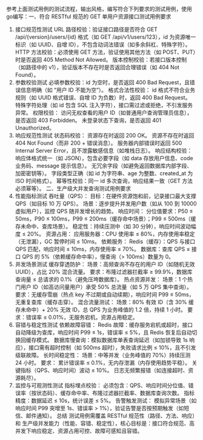 参考上面测试用例的测试流程，输出风格，编写符合下列要求的测试用例，使用go编写：一、符合 RESTful 规范的 GET 单用户资源接口测试用例要求

1. 接口规范性测试
URL 路径校验：验证接口路径是否符合 GET /api/{version}/users/{id} 格式（如 GET /api/v1/users/123），id 为资源唯一标识（如 UUID、自增 ID），不包含动词法错误（如多余斜杠、特殊字符）。
HTTP 方法校验：必须使用 GET 方法，验证使用其他方法（如 POST、PUT）时是否返回 405 Method Not Allowed。
版本控制校验：若接口版本控制（如路径中的 v1），验证版本不存在时是否返回合理错误（如 404 Not Found）。
2. 参数校验测试
必填参数校验：id 为空时，是否返回 400 Bad Request，且错误信息明确（如 “用户 ID 不能为空”）。
格式合法性校验：
id 格式不符合业务规则（如 UUID 格式错误、自增 ID 为负数）时，返回 400 Bad Request。
特殊字符处理（如 id 包含 SQL 注入字符），接口需过滤或拒绝，不引发服务异常。
权限校验：
访问无权查看的用户 ID（如普通用户查询管理员信息），是否返回 403 Forbidden。
未登录状态下查询，是否返回 401 Unauthorized。
3. 响应规范性测试
状态码校验：
资源存在时返回 200 OK。
资源不存在时返回 404 Not Found（而非 200 + 错误消息）。
服务器内部错误时返回 500 Internal Server Error，且不泄露敏感信息（如堆栈日志）。
响应结构校验：
响应体格式统一（如 JSON），包含必要字段（如 data 存放用户信息、code 业务码、message 提示信息）。
无冗余字段（如避免返回数据库内部字段、加密密钥等）。
字段类型正确（如 id 为字符串、age 为整数、created_at 为 ISO 时间格式）。
幂等性校验：同一 id 多次查询，响应结果一致（GET 方法必须幂等）。
二、生产级大并发查询测试用例要求
1. 性能指标测试
吞吐量（QPS）：
目标：在硬件资源饱和前，记录接口最大支撑 QPS（如目标 10 万 QPS）。
场景：逐步提升并发用户数（如从 100 到 10000 虚拟用户），监控 QPS 随并发增长的趋势。
响应时间：
分位值要求：P50 ≤ 50ms，P90 ≤ 100ms，P99 ≤ 200ms（缓存命中场景）；P99 ≤ 500ms（缓存未命中、查库场景）。
稳定性：持续压测中（如 30 分钟），响应时间波动幅度 ≤ 20%。
资源占用：
应用服务器：CPU 使用率 ≤ 80%，内存使用率稳定（无泄漏），GC 暂停时间 ≤ 10ms。
依赖服务：
Redis（缓存）：QPS 与接口 QPS 匹配，响应时间 ≤ 10ms，内存使用率 ≤ 70%。
数据库：查库 QPS ≤ 接口 QPS 的 5%（依赖缓存命中率），慢查询（> 100ms）数量为 0。
2. 并发场景测试
缓存穿透防护：
场景：高频查询不存在的用户 ID（如随机无效 UUID），占比 20% 混合流量。
要求：布隆过滤器拦截率 ≥ 99.9%，数据库查询量 ≤ 总请求的 0.1%（避免压垮数据库）。
热点资源并发：
场景：1 个热门用户 ID（如高访问量用户）承受 50% 总流量（如 5 万 QPS 集中查询）。
要求：无缓存雪崩（热点 key 不过期或自动续期），响应时间 P99 ≤ 50ms，无重复查库（缓存击穿）。
混合流量测试：
场景：80% 有效 ID（含 30% 缓存未命中）+ 20% 无效 ID，总 QPS 为业务峰值的 1.2 倍，持续 1 小时。
要求：错误率 ≤ 0.01%，无服务宕机，资源占用稳定。
3. 容错与稳定性测试
依赖故障容错：
Redis 故障：缓存服务宕机或超时，接口自动降级为查库，响应时间 P99 ≤ 1s，错误率 ≤ 5%，且 Redis 恢复后自动切换回缓存模式。
数据库慢查询：模拟数据库单表查询延迟（如加锁导致 1s 响应），接口需有超时控制（如 500ms 超时），失败请求比例 ≤ 10%，且不引发级联故障。
长时间稳定性：
场景：中等并发（业务峰值的 70%）持续压测 24 小时。
要求：
累计错误率 ≤ 0.1%，无内存泄漏（内存使用趋势平稳）。
关键指标（QPS、响应时间）波动 ≤ 10%。
日志无频繁报错（如连接超时、资源耗尽）。
4. 监控与可观测性测试
指标埋点校验：
必须包含：QPS、响应时间分位值、错误率（按状态码）、缓存命中率、布隆过滤器拦截率、数据库查询次数。
指标精度：数据延迟 ≤ 10s，统计误差 ≤ 5%。
告警触发测试：
模拟异常场景（如响应时间 P99 突增至 1s、错误率 > 1%），验证告警是否按预期触发（如短信、邮件通知）。
总结
测试用例需覆盖 RESTful 规范性（路径、方法、响应）和 生产级并发能力（性能、容错、稳定性），核心目标是：接口符合规范、高并发下响应稳定、资源占用可控、故障可感知且容错。
